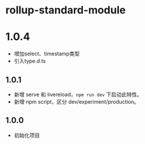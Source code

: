 # rollup-standard-module

# 1.0.4
- 增加select、timestamp类型
- 引入type.d.ts

## 1.0.1

- 新增 serve 和 livereload，`npm run dev` 下启动此特性。
- 新增 npm script，区分 dev/experiment/production。

## 1.0.0

- 初始化项目